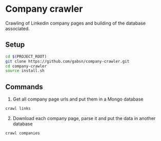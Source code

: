 # Company crawler

Crawling of Linkedin company pages and building of the database associated.

## Setup

```bash
cd $(PROJECT_ROOT)
git clone https://github.com/gabsn/company-crawler.git
cd company-crawler
source install.sh
```

## Commands

1. Get all company page urls and put them in a Mongo database
```bash
crawl links
```

2. Download each company page, parse it and put the data in another database
```bash
crawl companies
```
